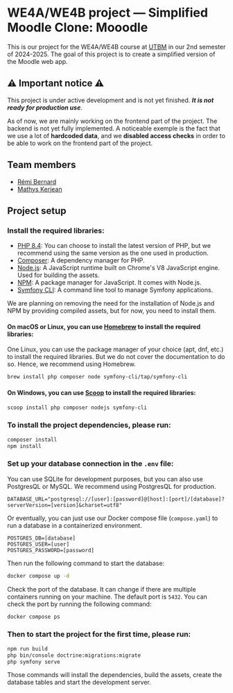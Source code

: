 # WE4A/WE4B project — Simplified Moodle Clone: Mooodle

This is our project for the WE4A/WE4B course at [UTBM](https://www.utbm.fr/) in our 2nd semester of 2024-2025.
The goal of this project is to create a simplified version of the Moodle web app.

## ⚠️ Important notice ⚠️

This project is under active development and is not yet finished. ***It is not ready for production use***.

As of now, we are mainly working on the frontend part of the project. The backend is not yet fully implemented.
A noticeable exemple is the fact that we use a lot of **hardcoded data**, and we **disabled access checks** in order to be able to work on the frontend part of the project.

## Team members

- [Rémi Bernard](https://github.com/remib18)
- [Mathys Kerjean](https://github.com/Mathmout)

## Project setup

### Install the required libraries:

- [PHP 8.4](https://www.php.net/downloads.php): You can choose to install the latest version of PHP, but we recommend using the same version as the one used in production.
- [Composer](https://getcomposer.org/download/): A dependency manager for PHP.
- [Node.js](https://nodejs.org/en/download/): A JavaScript runtime built on Chrome's V8 JavaScript engine. Used for building the assets.
- [NPM](https://www.npmjs.com/get-npm): A package manager for JavaScript. It comes with Node.js.
- [Symfony CLI](https://symfony.com/download): A command line tool to manage Symfony applications.

We are planning on removing the need for the installation of Node.js and NPM by providing compiled assets, but for now, you need to install them.

#### On macOS or Linux, you can use [Homebrew](https://brew.sh/) to install the required libraries:

One Linux, you can use the package manager of your choice (apt, dnf, etc.) to install the required libraries.
But we do not cover the documentation to do so. Hence, we recommend using Homebrew.

```bash
brew install php composer node symfony-cli/tap/symfony-cli
```

#### On Windows, you can use [Scoop](https://scoop.sh/) to install the required libraries:

```bash
scoop install php composer nodejs symfony-cli
```

### To install the project dependencies, please run:

```bash
composer install
npm install
```

### Set up your database connection in the `.env` file:

You can use SQLite for development purposes, but you can also use PostgresQL or MySQL. We recommend using PostgresQL for production.

```dotenv
DATABASE_URL="postgresql://[user]:[password]@[host]:[port]/[database]?serverVersion=[version]&charset=utf8"
```

Or eventually, you can just use our Docker compose file (`compose.yaml`) to run a database in a containerized environment.

```dotenv
POSTGRES_DB=[database]
POSTGRES_USER=[user]
POSTGRES_PASSWORD=[password]
```

Then run the following command to start the database:

```bash
docker compose up -d
```

Check the port of the database. It can change if there are multiple containers running on your machine. The default port is `5432`. You can check the port by running the following command:

```bash
docker compose ps
```

### Then to start the project for the first time, please run:

```bash
npm run build
php bin/console doctrine:migrations:migrate
php symfony serve
```

Those commands will install the dependencies, build the assets, create the database tables and start the development server.